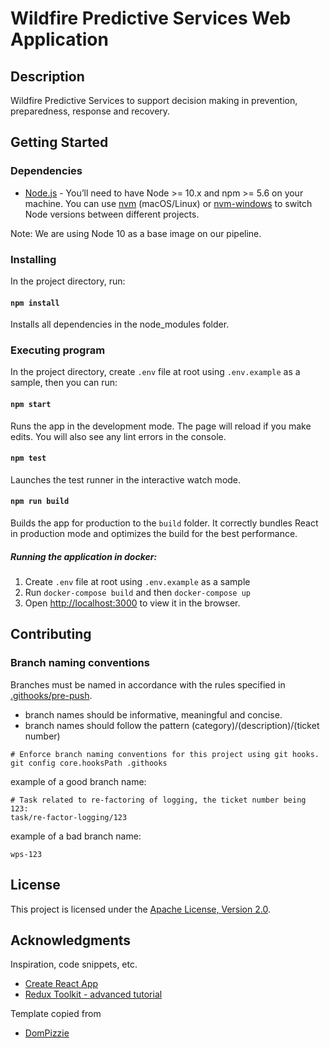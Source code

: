 # Wildfire Predictive Services Web Application

## Description

Wildfire Predictive Services to support decision making in prevention, preparedness, response and recovery.

## Getting Started

### Dependencies

- [Node.js](https://nodejs.org/en/) - You’ll need to have Node >= 10.x and npm >= 5.6 on your machine. You can use [nvm](https://github.com/nvm-sh/nvm#installation) (macOS/Linux) or [nvm-windows](https://github.com/coreybutler/nvm-windows#node-version-manager-nvm-for-windows) to switch Node versions between different projects.

Note: We are using Node 10 as a base image on our pipeline.

### Installing

In the project directory, run:

#### `npm install`

Installs all dependencies in the node_modules folder.

### Executing program

In the project directory, create `.env` file at root using `.env.example` as a sample, then you can run:

#### `npm start`

Runs the app in the development mode.
The page will reload if you make edits. You will also see any lint errors in the console.

#### `npm test`

Launches the test runner in the interactive watch mode.

#### `npm run build`

Builds the app for production to the `build` folder.
It correctly bundles React in production mode and optimizes the build for the best performance.

##### Running the application in docker:

1. Create `.env` file at root using `.env.example` as a sample
2. Run `docker-compose build` and then `docker-compose up`
3. Open [http://localhost:3000](http://localhost:3000) to view it in the browser.

## Contributing

### Branch naming conventions

Branches must be named in accordance with the rules specified in [.githooks/pre-push](.githooks/pre-push).

- branch names should be informative, meaningful and concise.
- branch names should follow the pattern (category)/(description)/(ticket number)

```
# Enforce branch naming conventions for this project using git hooks.
git config core.hooksPath .githooks
```

example of a good branch name:

```
# Task related to re-factoring of logging, the ticket number being 123:
task/re-factor-logging/123
```

example of a bad branch name:

```
wps-123
```

## License

This project is licensed under the [Apache License, Version 2.0](https://github.com/bcgov/wps-web/blob/master/LICENSE).

## Acknowledgments

Inspiration, code snippets, etc.

- [Create React App](https://github.com/facebook/create-react-app/)
- [Redux Toolkit - advanced tutorial](https://redux-toolkit.js.org/tutorials/advanced-tutorial/)

Template copied from

- [DomPizzie](https://gist.github.com/DomPizzie/7a5ff55ffa9081f2de27c315f5018afc)
